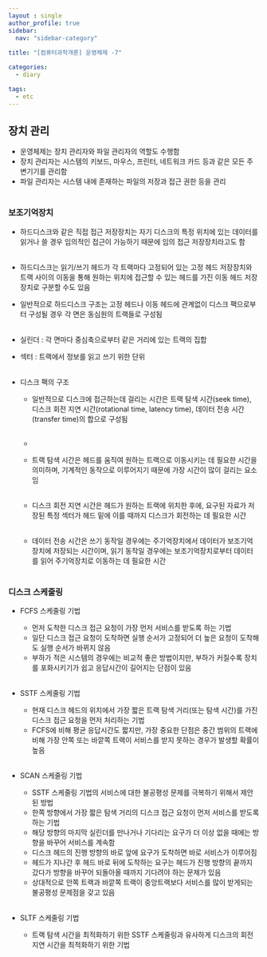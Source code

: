 ```yaml
---
layout : single
author_profile: true
sidebar: 
  nav: "sidebar-category"
  
title: "[컴퓨터과학개론] 운영체제 -7"

categories:
  - diary

tags:
  - etc
---
```


## 장치 관리
- 운영체제는 장치 관리자와 파일 관리자의 역할도 수행함<br>
- 장치 관리자는 시스템의 키보드, 마우스, 프린터, 네트워크 카드 등과 같은 모든 주변기기를 관리함<br>
- 파일 관리자는 시스템 내에 존재하는 파일의 저장과 접근 권한 등을 관리<br><br>

### 보조기억장치
- 하드디스크와 같은 직접 접근 저장장치는 자기 디스크의 특정 위치에 있는 데이터를 읽거나 쓸 경우 임의적인 접근이 가능하기 때문에 임의 접근 저장장치라고도 함<br><br>

- 하드디스크는 읽기/쓰기 헤드가 각 트랙마다 고정되어 있는 고정 헤드 저장장치와 트랙 사이의 이동을 통해 원하는 위치에 접근할 수 있는 헤드를 가진 이동 헤드 저장장치로 구분할 수도 있음<br>
- 일반적으로 하드디스크 구조는 고정 헤드나 이동 헤드에 관계없이 디스크 팩으로부터 구성될 경우 각 면은 동심원의 트랙들로 구성됨<br><br>

-  실린더 : 각 면마다 중심축으로부터 같은 거리에 있는 트랙의 집합
- 섹터 : 트랙에서 정보를 읽고 쓰기 위한 단위<br><br>

- 디스크 팩의 구조<br>
	- 일반적으로 디스크에 접근하는데 걸리는 시간은 트랙 탐색 시간(seek time), 디스크 회전 지연 시간(rotational time, latency time), 데이터 전송 시간(transfer time)의 합으로 구성됨<br><br>
	- 
	- 트랙 탐색 시간은 헤드를 움직여 원하는 트랙으로 이동시키는 데 필요한 시간을 의미하며, 기계적인 동작으로 이루어지기 때문에 가장 시간이 많이 걸리는 요소임<br><br>

	- 디스크 회전 지연 시간은 헤드가 원하는 트랙에 위치한 후에, 요구된 자료가 저장된 특정 섹터가 헤드 밑에 이를 때까지 디스크가 회전하는 데 필요한 시간<br><br>

	- 데이터 전송 시간은 쓰기 동작일 경우에는 주기억장치에서 데이터가 보조기억장치에 저장되는 시간이며, 읽기 동작일 경우에는 보조기억장치로부터 데이터를 읽어 주기억장치로 이동하는 데 필요한 시간<br><br>

### 디스크 스케줄링
- FCFS 스케줄링 기법<br>
	- 먼저 도착한 디스크 접근 요청이 가장 먼저 서비스를 받도록 하는 기법<br>
	- 일단 디스크 접근 요청이 도착하면 실행 순서가 고정되어 더 높은 요청이 도착해도 실행 순서가 바뀌지 않음<br>
	- 부하가 적은 시스템의 경우에는 비교적 좋은 방법이지만, 부하가 커질수록 장치를 포화시키기가 쉽고 응답시간이 길어지는 단점이 있음<br><br>

- SSTF 스케줄링 기법<br>
	- 현재 디스크 헤드의 위치에서 가장 짧은 트랙 탐색 거리(또는 탐색 시간)를 가진 디스크 접근 요청을 먼저 처리하는 기법<br>
	- FCFS에 비해 평균 응답시간도 짧지만, 가장 중요한 단점은 중간 범위의 트랙에 비해 가장 안쪽 또는 바깥쪽 트랙이 서비스를 받지 못하는 경우가 발생할 확률이 높음<br><br>

- SCAN 스케줄링 기법<br>
	- SSTF 스케줄링 기법의 서비스에 대한 불공평성 문제를 극복하기 위해서 제안된 방법<br>
	- 한쪽 방향에서 가장 짧은 탐색 거리의 디스크 접근 요청이 먼저 서비스를 받도록 하는 기법<br>
	- 해당 방향의 마지막 실린더를 만나거나 기다리는 요구가 더 이상 없을 때에는 방향을 바꾸어 서비스를 계속함<br>
	- 디스크 헤드의 진행 방향의 바로 앞에 요구가 도착하면 바로 서비스가 이루어짐<br>
	- 헤드가 지나간 후 헤드 바로 뒤에 도착하는 요구는 헤드가 진행 방향의 끝까지 갔다가 방향을 바꾸어 되돌아올 때까지 기다려야 하는 문제가 있음<br>
	- 상대적으로 안쪽 트랙과 바깥쪽 트랙이 중앙트랙보다 서비스를 많이 받게되는 불공평성 문제점을 갖고 있음<br><br>

- SLTF 스케줄링 기법<br>
	- 트랙 탐색 시간을 최적화하기 위한 SSTF 스케줄링과 유사하게 디스크의 회전 지연 시간을 최적화하기 위한 기법<br><br>
